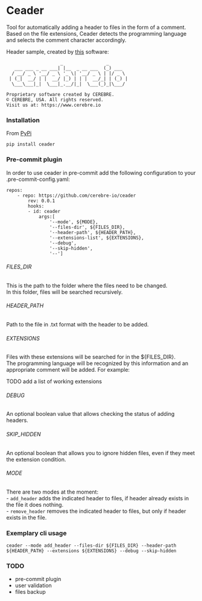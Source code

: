 # Ceader

Tool for automatically adding a header to files in the form of a comment.\
Based on the file extensions, Ceader detects the programming language and selects the comment character accordingly.

Header sample, created by [this](https://patorjk.com/software/taag/#p=display&f=Graffiti&t=Type%20Something%20) software:


```
                    _                _
   ___ ___ _ __ ___| |__  _ __ ___  (_) ___
  / __/ _ \ '__/ _ \ '_ \| '__/ _ \ | |/ _ \
 | (_|  __/ | |  __/ |_) | | |  __/_| | (_) |
  \___\___|_|  \___|_.__/|_|  \___(_)_|\___/

Proprietary software created by CEREBRE.
© CEREBRE, USA. All rights reserved.
Visit us at: https://www.cerebre.io
```



### Installation
From [PyPi](https://pypi.org/)
```
pip install ceader
```


### Pre-commit plugin
In order to use ceader in pre-commit add the following configuration to your .pre-commit-config.yaml:
```
repos:
    - repo: https://github.com/cerebre-io/ceader
        rev: 0.0.1
        hooks:
        - id: ceader
            args:[
                '--mode', ${MODE},
                '--files-dir', ${FILES_DIR},
                '--header-path', ${HEADER_PATH},
                '--extensions-list', ${EXTENSIONS},
                '--debug',
                '--skip-hidden',
                '--']
```
###### FILES_DIR
This is the path to the folder where the files need to be changed.\
In this folder, files will be searched recursively.

###### HEADER_PATH
Path to the file in .txt format with the header to be added.

###### EXTENSIONS
Files with these extensions will be searched for in the ${FILES_DIR}. \
The programming language will be recognized by this information and an appropriate comment will be added. For example:

TODO add a list of working extensions

###### DEBUG
An optional boolean value that allows checking the status of adding headers.

###### SKIP_HIDDEN
An optional boolean that allows you to ignore hidden files, even if they meet the extension condition.


###### MODE

There are two modes at the moment:\
    - ```add_header``` adds the indicated header to files, if header already exists in the file it does nothing.\
    - ```remove_header``` removes the indicated header to files, but only if header exists in the file.

### Exemplary cli usage
```
ceader --mode add_header --files-dir ${FILES_DIR} --header-path ${HEADER_PATH} --extensions ${EXTENSIONS} --debug --skip-hidden
```



### TODO

- pre-commit plugin
- user validation
- files backup
